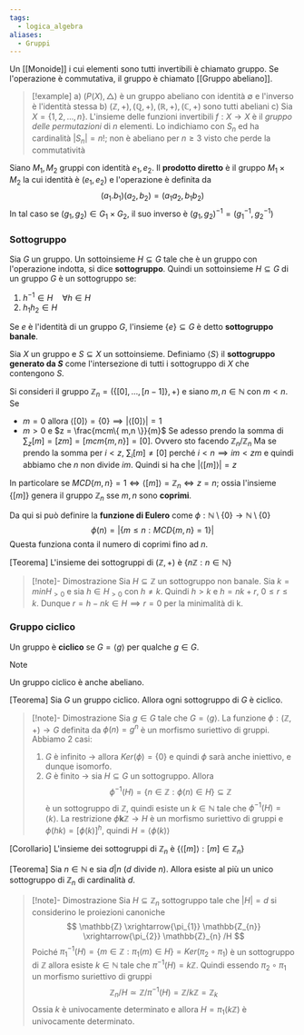 ```yaml
---
tags:
  - logica_algebra
aliases:
  - Gruppi
---
```

Un [[Monoide]] i cui elementi sono tutti invertibili è chiamato gruppo. Se l'operazione è commutativa, il gruppo è chiamato [[Gruppo abeliano]].

>[!example]
>a) $(P(X), \triangle)$ è un gruppo abeliano con identità $\emptyset$ e l'inverso è l'identità stessa
>b) $(\mathbb{Z}, +), (\mathbb{Q}, +), (\mathbb{R}, +),(\mathbb{C}, +)$ sono tutti abeliani
>c) Sia $X = \{ 1,2,\dots, n \}$. L'insieme delle funzioni invertibili $f: X \to X$ è il *gruppo delle permutazioni* di $n$ elementi. Lo indichiamo con $S_{n}$ ed ha cardinalità $|S_{n}| = n!$; non è abeliano per $n \geq 3$ visto che perde la commutatività

Siano $M_{1}, M_{2}$ gruppi con identità $e_{1},e_{2}$. Il **prodotto diretto** è il gruppo $M_{1}\times M_{2}$ la cui identità è $(e_{1},e_{2})$ e l'operazione è definita da 
$$
(a_{1}.b_{1})(a_{2},b_{2}) = (a_{1}a_{2},b_{1}b_{2})
$$
In tal caso se $(g_{1},g_{2})\in G_{1}\times G_{2}$, il suo inverso è $(g_{1},g_{2})^{-1} = (g_{1}^{-1}, g_{2}^{-1})$
### Sottogruppo

Sia $G$ un gruppo. Un sottoinsieme $H \subseteq G$ tale che è un gruppo con l'operazione indotta, si dice **sottogruppo**. Quindi un sottoinsieme $H \subseteq G$ di un gruppo $G$ è un sottogruppo se:
1) $h^{-1} \in H \quad \forall {h} \in {H}$
2) $h_{1}h_{2} \in H$

Se $e$ è l'identità di un gruppo $G$, l'insieme $\{  e\} \subseteq G$ è detto **sottogruppo banale**.

Sia $X$ un gruppo e $S \subseteq X$ un sottoinsieme. Definiamo $\left< S \right>$ il **sottogruppo generato da $S$**  come l'intersezione di tutti i sottogruppo di $X$ che contengono $S$. 

Si consideri il gruppo $\mathbb{Z}_{n} = (\{ [0],\dots,[n-1] \}, +)$ e siano $m,n \in \mathbb{N}$ con $m<n$. Se
- $m=0$ allora $\left<[0] \right> = \{ 0 \} \implies |\left< [0] \right>| = 1$
- $m>0$ e $z = \frac{mcm\{ m,n \}}{m}$
	Se adesso prendo la somma di $\sum_{z}[m] = [zm] = [mcm\{ m,n \}] = [0]$. Ovvero sto facendo $\mathbb{Z}_{n}/\mathbb{Z}_{n}$ 
	Ma se prendo la somma per $i<z$, $\sum_{i}[m] \neq [0]$ perché $i< n \implies im < zm$ e quindi abbiamo che $n$ non divide $im$. Quindi si ha che $|\left<  [m]\right>| = z$

In particolare se $MCD\{ m,n \}= 1 \iff \left< [m] \right>=\mathbb{Z}_{n} \iff z=n$; ossia l'insieme $\{ [m] \}$ genera il gruppo $\mathbb{Z}_{n}$ sse $m,n$ sono **coprimi**.

Da qui si può definire la **funzione di Eulero** come $\phi: \mathbb{N} \setminus \{ 0 \} \to \mathbb{N}\setminus \{ 0 \}$
$$
\phi(n) = \left| \{ m \leq n : MCD\{ m,n \} = 1 \} \right| 
$$
Questa funziona conta il numero di coprimi fino ad $n$.

[Teorema]
L'insieme dei sottogruppi di $(\mathbb{Z}, +)$ è $\{ n\mathbb{Z}:n \in\mathbb{N} \}$ 

>[!note]- Dimostrazione
>Sia $H \subseteq \mathbb{Z}$ un sottogruppo non banale. Sia $k=minH_{>0}$ e sia $h \in H_{>0}$ con $h \neq k$. Quindi $h>k$ e $h=nk + r$, $0 \le r \leq k$. Dunque $r=h-nk\in H \implies r=0$ per la minimalità di k.
### Gruppo ciclico

Un gruppo è **ciclico** se $G = \left< g \right>$ per qualche $g\in G$.

>[!note]
>Un gruppo ciclico è anche abeliano.

[Teorema]
Sia $G$ un gruppo ciclico. Allora ogni sottogruppo di $G$ è ciclico.

>[!note]- Dimostrazione
>Sia $g\in G$ tale che $G=\left< g \right>$. La funzione $\phi:(\mathbb{Z}, +) \to G$ definita da $\phi(n) = g^{n}$ è un morfismo suriettivo di gruppi. Abbiamo $2$ casi:
>1) $G$ è infinito $\to$ allora $Ker(\phi)=\{ 0 \}$ e quindi $\phi$ sarà anche iniettivo, e dunque isomorfo. 
>2) $G$ è finito $\to$ sia $H\subseteq G$ un sottogruppo. Allora 
>$$
>\phi^{-1}(H) = \{ n \in \mathbb{Z} : \phi(n) \in H \} \subseteq \mathbb{Z}
>$$
>è un sottogruppo di $\mathbb{Z}$, quindi esiste un $k\in \mathbb{N}$ tale che $\phi^{-1}(H) = \left< k \right>$. La restrizione $\phi\mathbf{k}\mathbb{Z}\to H$ è un morfismo suriettivo di gruppi e $\phi(hk)=[\phi(k)]^{h}$, quindi $H = \left< \phi(k) \right>$

[Corollario]
L'insieme dei sottogruppi di $\mathbb{Z}_{n}$ è $\{ \left< [m]\right> : [m] \in \mathbb{Z}_{n} \}$

[Teorema]
Sia $n \in \mathbb{N}$ e sia $d | n$ ($d$ divide $n$). Allora esiste al più un unico sottogruppo di $\mathbb{Z}_{n}$ di cardinalità $d$.

>[!note]- Dimostrazione
>Sia $H \subseteq \mathbb{Z}_{n}$ sottogruppo tale che $|H|=d$ si considerino le proiezioni canoniche
>$$
>\mathbb{Z} \xrightarrow{\pi_{1}} \mathbb{Z_{n}} \xrightarrow{\pi_{2}} \mathbb{Z}_{n} /H
>$$
>Poiché $\pi_{1}^{-1}(H) = \{ m \in \mathbb{Z} : \pi_{1}(m) \in H \} = Ker(\pi_{2} \circ\pi_{1})$ è un sottogruppo di $\mathbb{Z}$ allora esiste $k\in \mathbb{N}$ tale che $\pi^{-1}(H) = k\mathbb{Z}$.  Quindi essendo $\pi_{2} \circ\pi_{1}$ un morfismo suriettivo di gruppi
>$$
>\mathbb{Z}_{n} /H \simeq \mathbb{Z}/\pi^{-1}(H) = \mathbb{Z} /k\mathbb{Z} = \mathbb{Z}_{k}
>$$
>Ossia $k$ è univocamente determinato e allora $H=\pi_{1}(k\mathbb{Z})$ è univocamente determinato.



